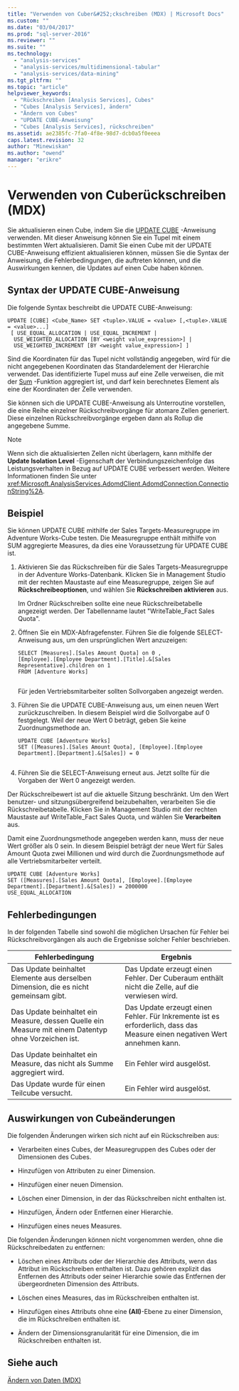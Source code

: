 ```yaml
---
title: "Verwenden von Cuber&#252;ckschreiben (MDX) | Microsoft Docs"
ms.custom: ""
ms.date: "03/04/2017"
ms.prod: "sql-server-2016"
ms.reviewer: ""
ms.suite: ""
ms.technology: 
  - "analysis-services"
  - "analysis-services/multidimensional-tabular"
  - "analysis-services/data-mining"
ms.tgt_pltfrm: ""
ms.topic: "article"
helpviewer_keywords: 
  - "Rückschreiben [Analysis Services], Cubes"
  - "Cubes [Analysis Services], ändern"
  - "Ändern von Cubes"
  - "UPDATE CUBE-Anweisung"
  - "Cubes [Analysis Services], rückschreiben"
ms.assetid: ae2385fc-7fa0-4f8e-98d7-dcb0a5f0eeea
caps.latest.revision: 32
author: "Minewiskan"
ms.author: "owend"
manager: "erikre"
---
```

# Verwenden von Cuber&#252;ckschreiben (MDX)
  Sie aktualisieren einen Cube, indem Sie die [UPDATE CUBE](../Topic/UPDATE%20CUBE%20Statement%20\(MDX\).md) -Anweisung verwenden. Mit dieser Anweisung können Sie ein Tupel mit einem bestimmten Wert aktualisieren. Damit Sie einen Cube mit der UPDATE CUBE-Anweisung effizient aktualisieren können, müssen Sie die Syntax der Anweisung, die Fehlerbedingungen, die auftreten können, und die Auswirkungen kennen, die Updates auf einen Cube haben können.  
  
## Syntax der UPDATE CUBE-Anweisung  
 Die folgende Syntax beschreibt die UPDATE CUBE-Anweisung:  
  
```  
UPDATE [CUBE] <Cube_Name> SET <tuple>.VALUE = <value> [,<tuple>.VALUE = <value>...]  
 [ USE_EQUAL_ALLOCATION | USE_EQUAL_INCREMENT |  
  USE_WEIGHTED_ALLOCATION [BY <weight value_expression>] |  
  USE_WEIGHTED_INCREMENT [BY <weight value_expression>] ]   
```  
  
 Sind die Koordinaten für das Tupel nicht vollständig angegeben, wird für die nicht angegebenen Koordinaten das Standardelement der Hierarchie verwendet. Das identifizierte Tupel muss auf eine Zelle verweisen, die mit der [Sum](../../../mdx/sum-mdx.md) -Funktion aggregiert ist, und darf kein berechnetes Element als eine der Koordinaten der Zelle verwenden.  
  
 Sie können sich die UPDATE CUBE-Anweisung als Unterroutine vorstellen, die eine Reihe einzelner Rückschreibvorgänge für atomare Zellen generiert. Diese einzelnen Rückschreibvorgänge ergeben dann als Rollup die angegebene Summe.  
  
> [!NOTE]  
>  Wenn sich die aktualisierten Zellen nicht überlagern, kann mithilfe der **Update Isolation Level** -Eigenschaft der Verbindungszeichenfolge das Leistungsverhalten in Bezug auf UPDATE CUBE verbessert werden. Weitere Informationen finden Sie unter <xref:Microsoft.AnalysisServices.AdomdClient.AdomdConnection.ConnectionString%2A>.  
  
## Beispiel  
 Sie können UPDATE CUBE mithilfe der Sales Targets-Measuregruppe im Adventure Works-Cube testen. Die Measuregruppe enthält mithilfe von SUM aggregierte Measures, da dies eine Voraussetzung für UPDATE CUBE ist.  
  
1.  Aktivieren Sie das Rückschreiben für die Sales Targets-Measuregruppe in der Adventure Works-Datenbank. Klicken Sie in Management Studio mit der rechten Maustaste auf eine Measuregruppe, zeigen Sie auf **Rückschreibeoptionen**, und wählen Sie **Rückschreiben aktivieren** aus.  
  
     Im Ordner Rückschreiben sollte eine neue Rückschreibetabelle angezeigt werden. Der Tabellenname lautet "WriteTable_Fact Sales Quota".  
  
2.  Öffnen Sie ein MDX-Abfragefenster. Führen Sie die folgende SELECT-Anweisung aus, um den ursprünglichen Wert anzuzeigen:  
  
    ```  
    SELECT [Measures].[Sales Amount Quota] on 0 ,  
    [Employee].[Employee Department].[Title].&[Sales Representative].children on 1  
    FROM [Adventure Works]  
  
    ```  
  
     Für jeden Vertriebsmitarbeiter sollten Sollvorgaben angezeigt werden.  
  
3.  Führen Sie die UPDATE CUBE-Anweisung aus, um einen neuen Wert zurückzuschreiben. In diesem Beispiel wird die Sollvorgabe auf 0 festgelegt. Weil der neue Wert 0 beträgt, geben Sie keine Zuordnungsmethode an.  
  
    ```  
    UPDATE CUBE [Adventure Works]   
    SET ([Measures].[Sales Amount Quota], [Employee].[Employee Department].[Department].&[Sales]) = 0  
  
    ```  
  
4.  Führen Sie die SELECT-Anweisung erneut aus. Jetzt sollte für die Vorgaben der Wert 0 angezeigt werden.  
  
 Der Rückschreibewert ist auf die aktuelle Sitzung beschränkt. Um den Wert benutzer- und sitzungsübergreifend beizubehalten, verarbeiten Sie die Rückschreibetabelle. Klicken Sie in Management Studio mit der rechten Maustaste auf WriteTable_Fact Sales Quota, und wählen Sie **Verarbeiten** aus.  
  
 Damit eine Zuordnungsmethode angegeben werden kann, muss der neue Wert größer als 0 sein. In diesem Beispiel beträgt der neue Wert für Sales Amount Quota zwei Millionen und wird durch die Zuordnungsmethode auf alle Vertriebsmitarbeiter verteilt.  
  
```  
UPDATE CUBE [Adventure Works]   
SET ([Measures].[Sales Amount Quota], [Employee].[Employee Department].[Department].&[Sales]) = 2000000   
USE_EQUAL_ALLOCATION  
```  
  
## Fehlerbedingungen  
 In der folgenden Tabelle sind sowohl die möglichen Ursachen für Fehler bei Rückschreibvorgängen als auch die Ergebnisse solcher Fehler beschrieben.  
  
|Fehlerbedingung|Ergebnis|  
|---------------------|------------|  
|Das Update beinhaltet Elemente aus derselben Dimension, die es nicht gemeinsam gibt.|Das Update erzeugt einen Fehler. Der Cuberaum enthält nicht die Zelle, auf die verwiesen wird.|  
|Das Update beinhaltet ein Measure, dessen Quelle ein Measure mit einem Datentyp ohne Vorzeichen ist.|Das Update erzeugt einen Fehler. Für Inkremente ist es erforderlich, dass das Measure einen negativen Wert annehmen kann.|  
|Das Update beinhaltet ein Measure, das nicht als Summe aggregiert wird.|Ein Fehler wird ausgelöst.|  
|Das Update wurde für einen Teilcube versucht.|Ein Fehler wird ausgelöst.|  
  
## Auswirkungen von Cubeänderungen  
 Die folgenden Änderungen wirken sich nicht auf ein Rückschreiben aus:  
  
-   Verarbeiten eines Cubes, der Measuregruppen des Cubes oder der Dimensionen des Cubes.  
  
-   Hinzufügen von Attributen zu einer Dimension.  
  
-   Hinzufügen einer neuen Dimension.  
  
-   Löschen einer Dimension, in der das Rückschreiben nicht enthalten ist.  
  
-   Hinzufügen, Ändern oder Entfernen einer Hierarchie.  
  
-   Hinzufügen eines neues Measures.  
  
 Die folgenden Änderungen können nicht vorgenommen werden, ohne die Rückschreibedaten zu entfernen:  
  
-   Löschen eines Attributs oder der Hierarchie des Attributs, wenn das Attribut im Rückschreiben enthalten ist. Dazu gehören explizit das Entfernen des Attributs oder seiner Hierarchie sowie das Entfernen der übergeordneten Dimension des Attributs.  
  
-   Löschen eines Measures, das im Rückschreiben enthalten ist.  
  
-   Hinzufügen eines Attributs ohne eine **(All)**-Ebene zu einer Dimension, die im Rückschreiben enthalten ist.  
  
-   Ändern der Dimensionsgranularität für eine Dimension, die im Rückschreiben enthalten ist.  
  
## Siehe auch  
 [Ändern von Daten &#40;MDX&#41;](../../../analysis-services/multidimensional-models/mdx/modifying-data-mdx.md)  
  
  